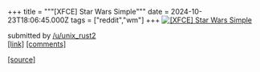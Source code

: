 +++
title = """[XFCE] Star Wars Simple"""
date = 2024-10-23T18:06:45.000Z
tags = ["reddit","wm"]
+++
[![[XFCE] Star Wars Simple](https://b.thumbs.redditmedia.com/LdEd3TBQ46ASJXaSqwiu8v8Gr749pmC3wv_fCVlWAVs.jpg "[XFCE] Star Wars Simple")](https://www.reddit.com/r/unixporn/comments/1gah7r7/xfce_star_wars_simple/)

submitted by [/u/unix\_rust2](https://www.reddit.com/user/unix_rust2)  
[\[link\]](https://www.reddit.com/gallery/1gah7r7) [\[comments\]](https://www.reddit.com/r/unixporn/comments/1gah7r7/xfce_star_wars_simple/)

[[source]](https://www.reddit.com/r/unixporn/comments/1gah7r7/xfce_star_wars_simple/)
